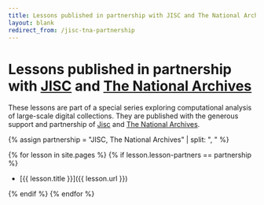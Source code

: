 ```yaml
---
title: Lessons published in partnership with JISC and The National Archives
layout: blank
redirect_from: /jisc-tna-partnership
---
```


# Lessons published in partnership with [JISC](https://www.jisc.ac.uk/) and [The National Archives](https://www.nationalarchives.gov.uk/)

<!-- Partnership blurb -->
These lessons are part of a special series exploring computational analysis of large-scale digital collections. They are published with the generous support and partnership of [Jisc](https://www.jisc.ac.uk/) and [The National Archives](https://www.nationalarchives.gov.uk/).

<!-- Defines an array to find the lessons that are part of the partnership -->
{% assign partnership = "JISC, The National Archives" | split: ", " %}

<!-- Loops through the lessons to find the ones that are part of the partnership -->
{% for lesson in site.pages %}
{% if lesson.lesson-partners == partnership %}

- [{{ lesson.title }}]({{ lesson.url }})

{% endif %}
{% endfor %}
